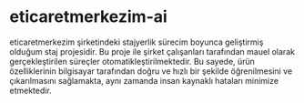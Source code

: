 # eticaretmerkezim-ai
 eticaretmerkezim şirketindeki stajyerlik sürecim boyunca geliştirmiş olduğum staj projesidir. Bu proje ile şirket çalışanları tarafından mauel olarak gerçekleştirilen süreçler otomatikleştirilmektedir. Bu sayede, ürün özelliklerinin bilgisayar tarafından doğru ve hızlı bir şekilde öğrenilmesini ve çıkarılmasını sağlamakta, aynı zamanda insan kaynaklı hataları minimize etmektedir.
